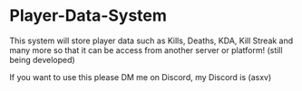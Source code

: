 # Player-Data-System

This system will store player data such as Kills, Deaths, KDA, Kill Streak and many more so that it can be access from another server or platform! (still being developed)

If you want to use this please DM me on Discord, my Discord is (asxv)
